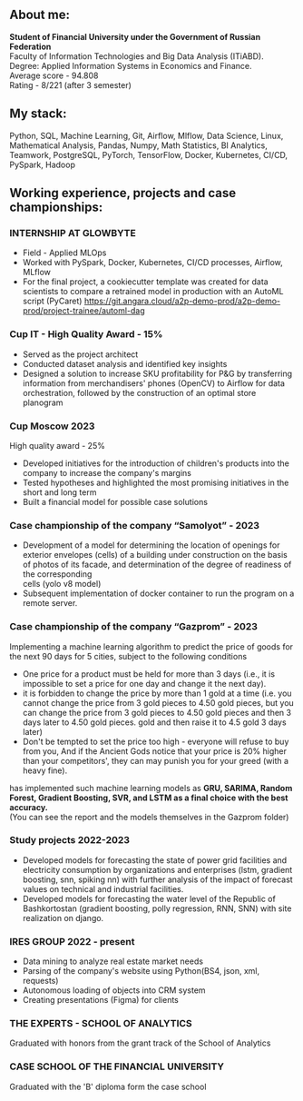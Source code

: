 ## About me:

**Student of Financial University under the Government of Russian Federation**  
Faculty of Information Technologies and Big Data Analysis (ITiABD).     
Degree: Applied Information Systems in Economics and Finance.  
Average score - 94.808  
Rating - 8/221 (after 3 semester)

## My stack:

Python, SQL, Machine Learning, Git, Airflow, Mlflow, Data Science, Linux, Mathematical Analysis,
Pandas, Numpy, Math Statistics, BI Analytics, Teamwork, PostgreSQL, PyTorch, TensorFlow, Docker, Kubernetes, CI/CD, PySpark, Hadoop

## Working experience, projects and case championships:

### INTERNSHIP AT GLOWBYTE
- Field - Applied MLOps
- Worked with PySpark, Docker, Kubernetes, CI/CD processes, Airflow, MLflow
- For the final project, a cookiecutter template was created for data scientists to compare a retrained model in production with an AutoML script (PyCaret)
https://git.angara.cloud/a2p-demo-prod/a2p-demo-prod/project-trainee/automl-dag

### Cup IT - High Quality Award - 15%
- Served as the project architect
- Conducted dataset analysis and identified key insights
- Designed a solution to increase SKU profitability for P&G by transferring information from merchandisers' phones (OpenCV) to Airflow for data orchestration, followed by the construction of an optimal store planogram

### Cup Moscow 2023

High quality award - 25%

- Developed initiatives for the introduction of children's products into the company to increase the company's margins
- Tested hypotheses and highlighted the most promising initiatives in the short and long term
- Built a financial model for possible case solutions

### Case championship of the company “Samolyot” - 2023

- Development of a model for determining the location of openings for exterior envelopes (cells)
  of a building under construction on the basis of photos of its facade, and determination of the degree of readiness of
  the corresponding   
  cells (yolo v8 model)
- Subsequent implementation of docker container to run the program on a remote server.

### Case championship of the company “Gazprom” - 2023

Implementing a machine learning algorithm to predict the price of goods for the next 90 days for 5 cities, subject to
the following conditions

- One price for a product must be held for more than 3 days (i.e., it is impossible to
  set a price for one day and change it the next day).
- it is forbidden to change the price by more than 1 gold at a time (i.e. you cannot
  change the price from 3 gold pieces to 4.50 gold pieces, but you can change the price from 3 gold pieces to 4.50 gold
  pieces and then 3 days later to 4.50 gold pieces.
  gold and then raise it to 4.5 gold 3 days later)
- Don't be tempted to set the price too high - everyone will refuse to buy from you,
  And if the Ancient Gods notice that your price is 20% higher than your competitors', they can
  may punish you for your greed (with a heavy fine).

has implemented such machine learning models as **GRU, SARIMA, Random Forest, Gradient Boosting, SVR, and LSTM as a final
choice with the best accuracy.**   
(You can see the report and the models themselves in the Gazprom folder)

### Study projects 2022-2023

- Developed models for forecasting the state of power grid facilities and
  electricity consumption by organizations and enterprises (lstm, gradient
  boosting, snn, spiking nn) with further analysis of the impact of forecast
  values on technical and industrial facilities.
- Developed models for forecasting the water level of the Republic of
  Bashkortostan (gradient boosting, polly regression, RNN, SNN) with site
  realization on django.

### IRES GROUP 2022 - present

- Data mining to analyze real estate market needs
- Parsing of the company's website using Python(BS4, json, xml, requests)
- Autonomous loading of objects into CRM system
- Creating presentations (Figma) for clients

### THE EXPERTS - SCHOOL OF ANALYTICS
Graduated with honors from the grant track of the School of Analytics

### CASE SCHOOL OF THE FINANCIAL UNIVERSITY
Graduated with the 'B' diploma form the case school

